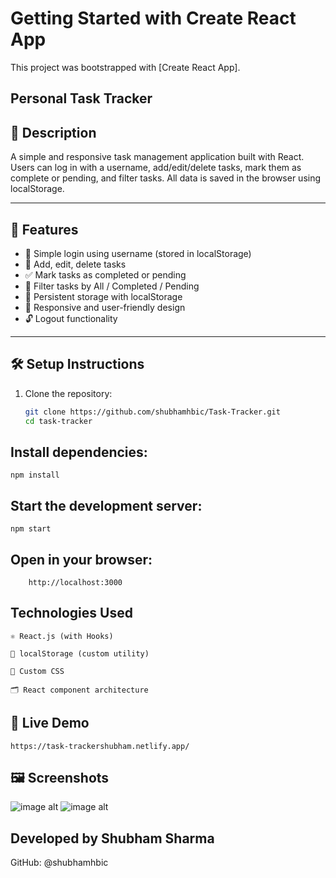 # Getting Started with Create React App

This project was bootstrapped with [Create React App].

## Personal Task Tracker

## 📖 Description
A simple and responsive task management application built with React. Users can log in with a username, add/edit/delete tasks, mark them as complete or pending, and filter tasks. All data is saved in the browser using localStorage.

---

## 🚀 Features

- 🔐 Simple login using username (stored in localStorage)
- 📝 Add, edit, delete tasks
- ✅ Mark tasks as completed or pending
- 📂 Filter tasks by All / Completed / Pending
- 💾 Persistent storage with localStorage
- 📱 Responsive and user-friendly design
- 🔓 Logout functionality

---

## 🛠 Setup Instructions

1. Clone the repository:
   ```bash
   git clone https://github.com/shubhamhbic/Task-Tracker.git
   cd task-tracker

## Install dependencies:
    npm install

## Start the development server:
    npm start

##    Open in your browser:
        http://localhost:3000

## Technologies Used
    ⚛️ React.js (with Hooks)

    💾 localStorage (custom utility)

    🎨 Custom CSS

    🗂 React component architecture

##   🔗 Live Demo
    https://task-trackershubham.netlify.app/

## 🖼 Screenshots
![image alt](https://github.com/shubhamhbic/Task-Tracker/blob/b539bb0f0c4fdfffe9edd43f0402533fb27f620a/Screenshot%202025-07-07%20132002.png)
![image alt](https://github.com/shubhamhbic/Task-Tracker/blob/2dfc018b9107ed18dfcb54e7fea0a0ce6d12a1dd/Screenshot%202025-07-07%20132130.png)

## Developed by Shubham Sharma
GitHub: @shubhamhbic
    
